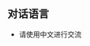 <!------------------------------------------------------------------------------------
   Add Rules to this file or a short description and have Kiro refine them for you:   
-------------------------------------------------------------------------------------> 

## 对话语言
- 请使用中文进行交流